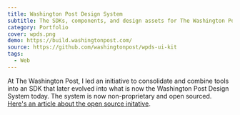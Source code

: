 ```yaml
---
title: Washington Post Design System
subtitle: The SDKs, components, and design assets for The Washington Post
category: Portfolio
cover: wpds.png
demo: https://build.washingtonpost.com/
source: https://github.com/washingtonpost/wpds-ui-kit
tags:
  - Web
---
```


At The Washington Post, I led an initiative to consolidate and combine tools into an SDK that later evolved into what is now the Washington Post Design System today. The system is now non-proprietary and open sourced. [Here's an article about the open source initative](https://www.washingtonpost.com/pr/2022/05/11/new-open-source-design-system-washington-post-now-available).
